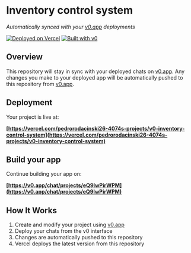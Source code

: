 # Inventory control system

*Automatically synced with your [v0.app](https://v0.app) deployments*

[![Deployed on Vercel](https://img.shields.io/badge/Deployed%20on-Vercel-black?style=for-the-badge&logo=vercel)](https://vercel.com/pedrorodacinski26-4074s-projects/v0-inventory-control-system)
[![Built with v0](https://img.shields.io/badge/Built%20with-v0.app-black?style=for-the-badge)](https://v0.app/chat/projects/eQ9IwPirWPM)

## Overview

This repository will stay in sync with your deployed chats on [v0.app](https://v0.app).
Any changes you make to your deployed app will be automatically pushed to this repository from [v0.app](https://v0.app).

## Deployment

Your project is live at:

**[https://vercel.com/pedrorodacinski26-4074s-projects/v0-inventory-control-system](https://vercel.com/pedrorodacinski26-4074s-projects/v0-inventory-control-system)**

## Build your app

Continue building your app on:

**[https://v0.app/chat/projects/eQ9IwPirWPM](https://v0.app/chat/projects/eQ9IwPirWPM)**

## How It Works

1. Create and modify your project using [v0.app](https://v0.app)
2. Deploy your chats from the v0 interface
3. Changes are automatically pushed to this repository
4. Vercel deploys the latest version from this repository
